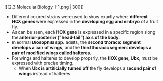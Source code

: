 
![[2.3 Molecular Biology II-1.png | 300]]
- Different colored strains were used to show exactly where **different HOX genes** were expressed in the **developing egg and embryo** of a fruit fly.
- As can be seen, each **HOX gene** is expressed in a specific region along the **anterior-posterior ("head-tail") axis of the body**.
- In normal **Drosophila spp.** adults, the **second thoracic segment develops a pair of wings**, and the **third thoracic segment develops a pair of modified wings called halteres**.
- For wings and halteres to develop properly, the **HOX gene, Ubx**, must be expressed with precise timing.
	- When **Ubx is artificially turned off** the fly develops a **second pair of wings** instead of halteres.